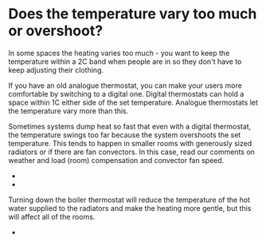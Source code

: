 # Does the temperature vary too much or overshoot?

In some spaces the heating varies too much - you want to keep the temperature within a 2C band when people are in so they don't have to keep adjusting their clothing.

If you have an old analogue thermostat, you can make your users more comfortable by switching to a digital one.  Digital thermostats can hold a space within 1C either side of the set temperature.  Analogue thermostats let the temperature vary more than this.

Sometimes systems dump heat so fast that even with a digital thermostat, the temperature swings too far because the system overshoots the set temperature.  This tends to happen in smaller rooms with generously sized radiators or if there are fan convectors.  In this case, read our comments on weather and load (room) compensation and convector fan speed.

- [](weather-and-load-compensation)
- [](convector-fan-speed)

Turning down the boiler thermostat will reduce the temperature of the hot water supplied to the radiators and make the heating more gentle, but this will affect all of the rooms. 

- [](boiler-thermostat)

